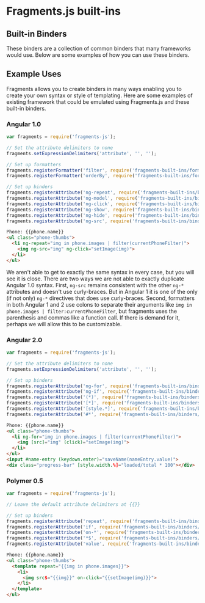 # Fragments.js built-ins

## Built-in Binders

These binders are a collection of common binders that many frameworks would use. Below are some examples of how you can
use these binders.

## Example Uses

Fragments allows you to create binders in many ways enabling you to create your own syntax or style of templating. Here
are some examples of existing framework that could be emulated using Fragments.js and these built-in binders.

### Angular 1.0

```js
var fragments = require('fragments-js');

// Set the attribute delimiters to none
fragments.setExpressionDelimiters('attribute', '', '');

// Set up formatters
fragments.registerFormatter('filter', require('fragments-built-ins/formatters/filter'));
fragments.registerFormatter('orderBy', require('fragments-built-ins/formatters/sort'));

// Set up binders
fragments.registerAttribute('ng-repeat', require('fragments-built-ins/binders/repeat')());
fragments.registerAttribute('ng-model', require('fragments-built-ins/binders/value')());
fragments.registerAttribute('ng-click', require('fragments-built-ins/binders/events')('click'));
fragments.registerAttribute('ng-show', require('fragments-built-ins/binders/show')(true));
fragments.registerAttribute('ng-hide', require('fragments-built-ins/binders/show')(false));
fragments.registerAttribute('ng-src', require('fragments-built-ins/binders/attributes')('src'));
```

```html
Phone: {{phone.name}}
<ul class="phone-thumbs">
  <li ng-repeat="img in phone.images | filter(currentPhoneFilter)">
    <img ng-src="img" ng-click="setImage(img)">
  </li>
</ul>
```

We aren't able to get to exactly the same syntax in every case, but you will see it is close. There are two ways we are
not able to exactly duplicate Angular 1.0 syntax. First, `ng-src` remains consistent with the other `ng-*` attributes
and doesn't use curly-braces. But in Angular 1 it is one of the only (if not only) `ng-*` directives that does use
curly-braces. Second, formatters in both Angular 1 and 2 use colons to separate their arguments like
`img in phone.images | filter:currentPhoneFilter`, but fragments uses the parenthesis and commas like a function call.
If there is demand for it, perhaps we will allow this to be customizable.

### Angular 2.0

```js
var fragments = require('fragments-js');

// Set the attribute delimiters to none
fragments.setExpressionDelimiters('attribute', '', '');

// Set up binders
fragments.registerAttribute('ng-for', require('fragments-built-ins/binders/repeat')());
fragments.registerAttribute('ng-if', require('fragments-built-ins/binders/if')());
fragments.registerAttribute('(*)', require('fragments-built-ins/binders/key-events')());
fragments.registerAttribute('[*]', require('fragments-built-ins/binders/properties')());
fragments.registerAttribute('[style.*]', require('fragments-built-ins/binders/styles')());
fragments.registerAttribute('#*', require('fragments-built-ins/binders/ref')());
```

```html
Phone: {{phone.name}}
<ul class="phone-thumbs">
  <li ng-for="img in phone.images | filter(currentPhoneFilter)">
    <img [src]="img" (click)="setImage(img)">
  </li>
</ul>
<input #name-entry (keydown.enter)="saveName(nameEntry.value)">
<div class="progress-bar" [style.width.%]="loaded/total * 100"></div>
```

### Polymer 0.5

```js
var fragments = require('fragments-js');

// Leave the default attribute delimiters at {{}}

// Set up binders
fragments.registerAttribute('repeat', require('fragments-built-ins/binders/repeat')());
fragments.registerAttribute('if', require('fragments-built-ins/binders/if')());
fragments.registerAttribute('on-*', require('fragments-built-ins/binders/key-events')());
fragments.registerAttribute('*$', require('fragments-built-ins/binders/attributes')());
fragments.registerAttribute('value', require('fragments-built-ins/binders/value')());
```

```html
Phone: {{phone.name}}
<ul class="phone-thumbs">
  <template repeat="{{img in phone.images}}">
    <li>
      <img src$="{{img}}" on-click="{{setImage(img)}}">
    </li>
  </template>
</ul>
```
